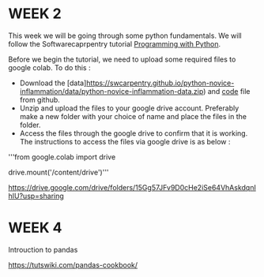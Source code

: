 # WEEK 2

This week we will be going through some python fundamentals. We will follow the Softwarecaprpentry tutorial [Programming with Python](https://swcarpentry.github.io/python-novice-inflammation/index.html).   

Before we begin the tutorial, we need to upload some required files to google colab. To do this :

- Download the [data]https://swcarpentry.github.io/python-novice-inflammation/data/python-novice-inflammation-data.zip) and [code](https://swcarpentry.github.io/python-novice-inflammation/code/python-novice-inflammation-code.zip) file from github.
- Unzip and upload the files to your google drive account. Preferably make a new folder with your choice of name and place the files in the folder. 
- Access the files through the google drive to confirm that it is working. The instructions to access the files via google drive is as below :

'''from google.colab import drive

drive.mount('/content/drive')''' 



https://drive.google.com/drive/folders/15Gg57JFv9D0cHe2iSe64VhAskdqnIhIU?usp=sharing


# WEEK 4 

Introuction to pandas

https://tutswiki.com/pandas-cookbook/
